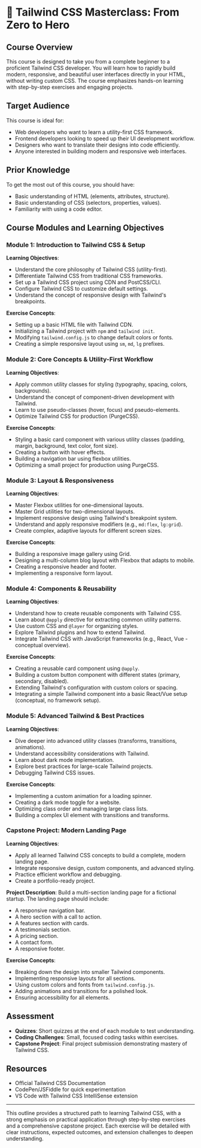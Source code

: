 # 🚀 Tailwind CSS Masterclass: From Zero to Hero

## Course Overview

This course is designed to take you from a complete beginner to a proficient Tailwind CSS developer. You will learn how to rapidly build modern, responsive, and beautiful user interfaces directly in your HTML, without writing custom CSS. The course emphasizes hands-on learning with step-by-step exercises and engaging projects.

## Target Audience

This course is ideal for:
- Web developers who want to learn a utility-first CSS framework.
- Frontend developers looking to speed up their UI development workflow.
- Designers who want to translate their designs into code efficiently.
- Anyone interested in building modern and responsive web interfaces.

## Prior Knowledge

To get the most out of this course, you should have:
- Basic understanding of HTML (elements, attributes, structure).
- Basic understanding of CSS (selectors, properties, values).
- Familiarity with using a code editor.

## Course Modules and Learning Objectives

### Module 1: Introduction to Tailwind CSS & Setup

**Learning Objectives**:
- Understand the core philosophy of Tailwind CSS (utility-first).
- Differentiate Tailwind CSS from traditional CSS frameworks.
- Set up a Tailwind CSS project using CDN and PostCSS/CLI.
- Configure Tailwind CSS to customize default settings.
- Understand the concept of responsive design with Tailwind's breakpoints.

**Exercise Concepts**:
- Setting up a basic HTML file with Tailwind CDN.
- Initializing a Tailwind project with `npm` and `tailwind init`.
- Modifying `tailwind.config.js` to change default colors or fonts.
- Creating a simple responsive layout using `sm`, `md`, `lg` prefixes.

### Module 2: Core Concepts & Utility-First Workflow

**Learning Objectives**:
- Apply common utility classes for styling (typography, spacing, colors, backgrounds).
- Understand the concept of component-driven development with Tailwind.
- Learn to use pseudo-classes (hover, focus) and pseudo-elements.
- Optimize Tailwind CSS for production (PurgeCSS).

**Exercise Concepts**:
- Styling a basic card component with various utility classes (padding, margin, background, text color, font size).
- Creating a button with hover effects.
- Building a navigation bar using flexbox utilities.
- Optimizing a small project for production using PurgeCSS.

### Module 3: Layout & Responsiveness

**Learning Objectives**:
- Master Flexbox utilities for one-dimensional layouts.
- Master Grid utilities for two-dimensional layouts.
- Implement responsive design using Tailwind's breakpoint system.
- Understand and apply responsive modifiers (e.g., `md:flex`, `lg:grid`).
- Create complex, adaptive layouts for different screen sizes.

**Exercise Concepts**:
- Building a responsive image gallery using Grid.
- Designing a multi-column blog layout with Flexbox that adapts to mobile.
- Creating a responsive header and footer.
- Implementing a responsive form layout.

### Module 4: Components & Reusability

**Learning Objectives**:
- Understand how to create reusable components with Tailwind CSS.
- Learn about `@apply` directive for extracting common utility patterns.
- Use custom CSS and `@layer` for organizing styles.
- Explore Tailwind plugins and how to extend Tailwind.
- Integrate Tailwind CSS with JavaScript frameworks (e.g., React, Vue - conceptual overview).

**Exercise Concepts**:
- Creating a reusable card component using `@apply`.
- Building a custom button component with different states (primary, secondary, disabled).
- Extending Tailwind's configuration with custom colors or spacing.
- Integrating a simple Tailwind component into a basic React/Vue setup (conceptual, no framework setup).

### Module 5: Advanced Tailwind & Best Practices

**Learning Objectives**:
- Dive deeper into advanced utility classes (transforms, transitions, animations).
- Understand accessibility considerations with Tailwind.
- Learn about dark mode implementation.
- Explore best practices for large-scale Tailwind projects.
- Debugging Tailwind CSS issues.

**Exercise Concepts**:
- Implementing a custom animation for a loading spinner.
- Creating a dark mode toggle for a website.
- Optimizing class order and managing large class lists.
- Building a complex UI element with transitions and transforms.

### Capstone Project: Modern Landing Page

**Learning Objectives**:
- Apply all learned Tailwind CSS concepts to build a complete, modern landing page.
- Integrate responsive design, custom components, and advanced styling.
- Practice efficient workflow and debugging.
- Create a portfolio-ready project.

**Project Description**:
Build a multi-section landing page for a fictional startup. The landing page should include:
- A responsive navigation bar.
- A hero section with a call to action.
- A features section with cards.
- A testimonials section.
- A pricing section.
- A contact form.
- A responsive footer.

**Exercise Concepts**:
- Breaking down the design into smaller Tailwind components.
- Implementing responsive layouts for all sections.
- Using custom colors and fonts from `tailwind.config.js`.
- Adding animations and transitions for a polished look.
- Ensuring accessibility for all elements.

## Assessment

- **Quizzes**: Short quizzes at the end of each module to test understanding.
- **Coding Challenges**: Small, focused coding tasks within exercises.
- **Capstone Project**: Final project submission demonstrating mastery of Tailwind CSS.

## Resources

- Official Tailwind CSS Documentation
- CodePen/JSFiddle for quick experimentation
- VS Code with Tailwind CSS IntelliSense extension

---

This outline provides a structured path to learning Tailwind CSS, with a strong emphasis on practical application through step-by-step exercises and a comprehensive capstone project. Each exercise will be detailed with clear instructions, expected outcomes, and extension challenges to deepen understanding.

